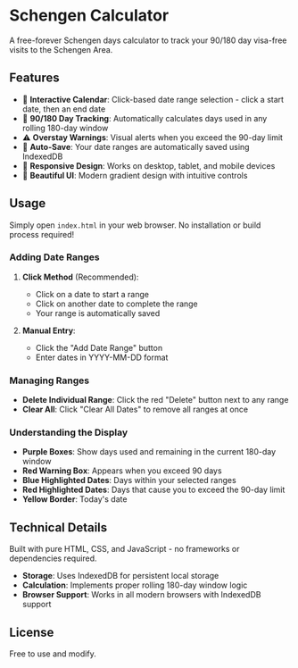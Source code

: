 # Schengen Calculator

A free-forever Schengen days calculator to track your 90/180 day visa-free visits to the Schengen Area.

## Features

- 📅 **Interactive Calendar**: Click-based date range selection - click a start date, then an end date
- 🔄 **90/180 Day Tracking**: Automatically calculates days used in any rolling 180-day window
- ⚠️ **Overstay Warnings**: Visual alerts when you exceed the 90-day limit
- 💾 **Auto-Save**: Your date ranges are automatically saved using IndexedDB
- 📱 **Responsive Design**: Works on desktop, tablet, and mobile devices
- 🎨 **Beautiful UI**: Modern gradient design with intuitive controls

## Usage

Simply open `index.html` in your web browser. No installation or build process required!

### Adding Date Ranges

1. **Click Method** (Recommended): 
   - Click on a date to start a range
   - Click on another date to complete the range
   - Your range is automatically saved

2. **Manual Entry**: 
   - Click the "Add Date Range" button
   - Enter dates in YYYY-MM-DD format

### Managing Ranges

- **Delete Individual Range**: Click the red "Delete" button next to any range
- **Clear All**: Click "Clear All Dates" to remove all ranges at once

### Understanding the Display

- **Purple Boxes**: Show days used and remaining in the current 180-day window
- **Red Warning Box**: Appears when you exceed 90 days
- **Blue Highlighted Dates**: Days within your selected ranges
- **Red Highlighted Dates**: Days that cause you to exceed the 90-day limit
- **Yellow Border**: Today's date

## Technical Details

Built with pure HTML, CSS, and JavaScript - no frameworks or dependencies required.

- **Storage**: Uses IndexedDB for persistent local storage
- **Calculation**: Implements proper rolling 180-day window logic
- **Browser Support**: Works in all modern browsers with IndexedDB support

## License

Free to use and modify. 
